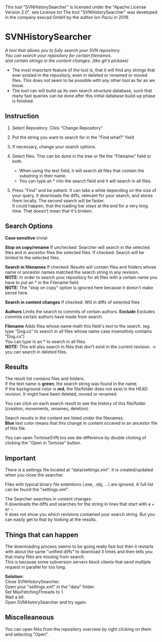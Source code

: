 This tool "SVNHistorySearcher" is licensed under the "Apache License Version 2.0", see License.txt
The tool "SVNHistorySearcher" was developed in the company exocad GmbH by the author Ion Paciu in 2019.


# SVNHistorySearcher  
*A tool that allows you to fully search your SVN repository.*  
*You can search your repository for certain filenames.*  
*and certain strings in the content changes. (like git's pickaxe)*  
* The most important feature of the tool is, that it will find any strings that ever existed in the repository, even in deleted or renamed or moved files. This does not seem to be possible with any other tool as far as we know. 
* The tool can will build up its own search structure database, such that many fast queries can be done after this initial database build-up phase is finished. 

## Instruction  
1. Select Repository. Click "Change Repository"  

2. Put the string you want to search for in the "Find what?" field  

3. If necessary, change your search options.

4. Select files. This can be done in the tree or file the "Filename" field or both.
   * When using the text field, it will search all files that contain the substring in their name.
   * You can type an \* into the search field and it will search in all files.
   
5. Press "Find" and be patient. It can take a while depending on the size of your query. 
   It downloads the diffs, relevant for your search, and stores them locally. The second search will be faster.  
   It could happen, that the loading bar stays at the end for a very long time. That doesn't mean that it's broken.  

## Search Options  
**Case sensitive**  trivial  

**Stop on copy/rename**  If unchecked:  Searcher will search in the selected files and in ancestor files the selected files. If checked: Search will be limited to the selected files.  

**Search in filenames**  If checked: Results will contain files and folders whose name or ancestor names matched the search string in any revision.  
**NOTE:** In order to search your repository for all files with a certain name you have to put an \* in the Filename field.  
**NOTE:** The "stop on copy" option is ignored here because it doesn't make sense here.  

**Search in content changes** If checked: Will in diffs of selected files  
   
**Authors**  Limits the search to commits of certain authors. **Exclude** Excludes commits certain authors have made from search.  

**Filename**  Adds files whose name math this field's text to the search. (eg. type "Dog.cs" to search in all files whose name case insensitivly contains "Dog.cs")  
You can type in an \* to search in all files.  
**NOTE:** This will also search in files that don't exist in the current revision. \-\> you can search in deleted files.  

## Results  
The result list contains files and folders.  
If the text name is **green**, the search string was found in the name.  
If the background color is **red**, the file/folder does not exist in the HEAD revision. It might have been deleted, moved or renamed.  

You can click on each search result to see the history of this file/folder (creation, movements, renames, deletion).  

Search results in the content are listed under the filenames.  
**Blue** text color means that this change in content occered in an ancestor file of this file.  

You can open TortoiseSVN too see die difference by double clicking of clicking the "Open in Tortoise" button.  

## Important  
There is a settings file located at "data/settings.xml". It is created/updated when you close the searcher.  

Files with typical binary file extentions (.exe, .obj, ...) are ignored. A full list can be found the "settings.xml".  

The Searcher searches in content changes:  
It downloads the diffs and searches for the string in lines that start with a \+ or \-.  
It does not show you which revisions contained your search string. But you can easily get to that by looking at the results.

## Things that can happen  
The downloading process seems to be going really fast but then it restarts with about the same "unified diffs" to download 3 times and then tells you that many files are missing from search.  
This is because some subversion servers block clients that send multiple request in parallel for too long.  

**Solution:**  
Close SVNHistorySearcher.  
Open your "settings.xml" in the "data" folder.  
Set MaxFetchingThreads to 1.  
Wait a bit.  
Open SVNHistorySearcher and try again.  

## Miscelleaneous
   You can open files from the repository overview by right clicking on them and selecting "Open".
